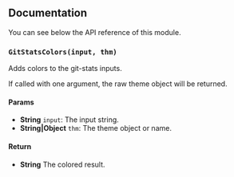 ## Documentation

You can see below the API reference of this module.

### `GitStatsColors(input, thm)`
Adds colors to the git-stats inputs.

If called with one argument, the raw theme object will be returned.

#### Params
- **String** `input`: The input string.
- **String|Object** `thm`: The theme object or name.

#### Return
- **String** The colored result.

